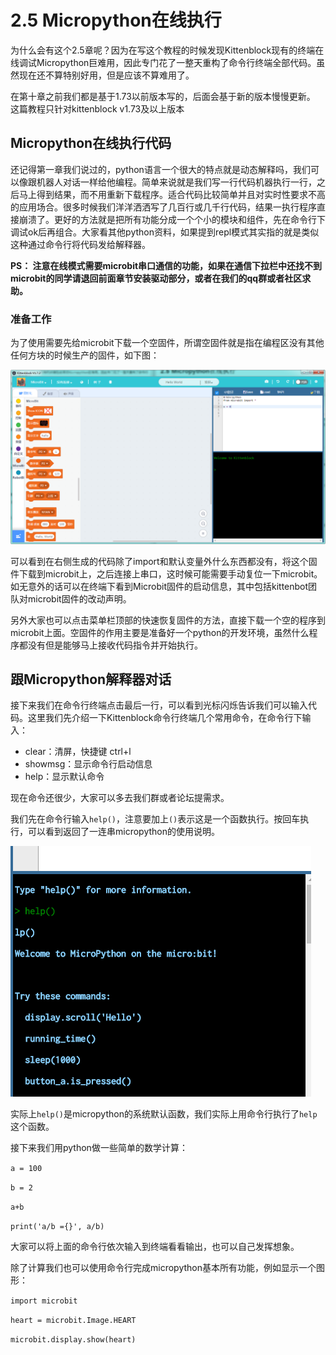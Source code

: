 # 2.5 Micropython在线执行

为什么会有这个2.5章呢？因为在写这个教程的时候发现Kittenblock现有的终端在线调试Micropython巨难用，因此专门花了一整天重构了命令行终端全部代码。虽然现在还不算特别好用，但是应该不算难用了。

在第十章之前我们都是基于1.73以前版本写的，后面会基于新的版本慢慢更新。
这篇教程只针对kittenblock v1.73及以上版本

## Micropython在线执行代码

还记得第一章我们说过的，python语言一个很大的特点就是动态解释吗，我们可以像跟机器人对话一样给他编程。简单来说就是我们写一行代码机器执行一行，之后马上得到结果，而不用重新下载程序。适合代码比较简单并且对实时性要求不高的应用场合。很多时候我们洋洋洒洒写了几百行或几千行代码，结果一执行程序直接崩溃了。更好的方法就是把所有功能分成一个个小的模块和组件，先在命令行下调试ok后再组合。大家看其他python资料，如果提到repl模式其实指的就是类似这种通过命令行将代码发给解释器。


**PS： 注意在线模式需要microbit串口通信的功能，如果在通信下拉栏中还找不到microbit的同学请退回前面章节安装驱动部分，或者在我们的qq群或者社区求助。**

### 准备工作

为了使用需要先给microbit下载一个空固件，所谓空固件就是指在编程区没有其他任何方块的时候生产的固件，如下图：

![](./images/c2.5_01.png)

可以看到在右侧生成的代码除了import和默认变量外什么东西都没有，将这个固件下载到microbit上，之后连接上串口，这时候可能需要手动复位一下microbit。如无意外的话可以在终端下看到Microbit固件的启动信息，其中包括kittenbot团队对microbit固件的改动声明。

另外大家也可以点击菜单栏顶部的快速恢复固件的方法，直接下载一个空的程序到microbit上面。空固件的作用主要是准备好一个python的开发环境，虽然什么程序都没有但是能够马上接收代码指令并开始执行。


## 跟Micropython解释器对话

接下来我们在命令行终端点击最后一行，可以看到光标闪烁告诉我们可以输入代码。这里我们先介绍一下Kittenblock命令行终端几个常用命令，在命令行下输入：

* clear：清屏，快捷键 ctrl+l
* showmsg：显示命令行启动信息
* help：显示默认命令

现在命令还很少，大家可以多去我们群或者论坛提需求。

我们先在命令行输入`help()`，注意要加上`()`表示这是一个函数执行。按回车执行，可以看到返回了一连串micropython的使用说明。

![](./images/c2.5_02.png)

实际上`help()`是micropython的系统默认函数，我们实际上用命令行执行了`help`这个函数。

接下来我们用python做一些简单的数学计算：

`a = 100`

`b = 2`

`a+b`

`print('a/b ={}', a/b)`

大家可以将上面的命令行依次输入到终端看看输出，也可以自己发挥想象。

除了计算我们也可以使用命令行完成micropython基本所有功能，例如显示一个图形：

`import microbit`

`heart = microbit.Image.HEART`

`microbit.display.show(heart)`











